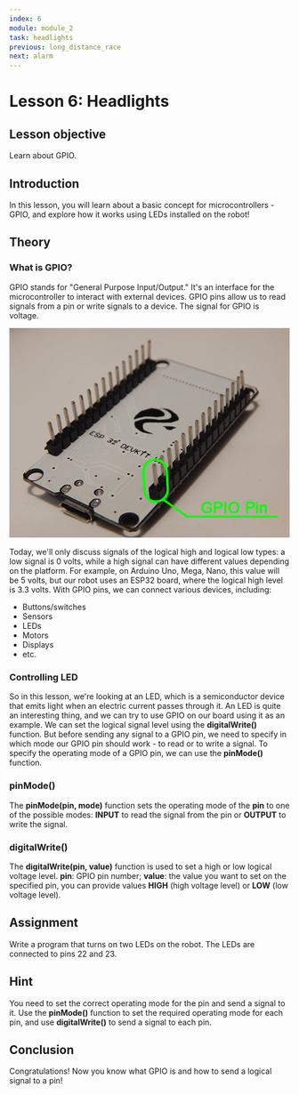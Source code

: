 ```yaml
---
index: 6
module: module_2
task: headlights
previous: long_distance_race
next: alarm
---
```

# Lesson 6: Headlights

## Lesson objective
Learn about GPIO.

## Introduction
In this lesson, you will learn about a basic concept for microcontrollers - GPIO, and explore how it works using LEDs installed on the robot!

## Theory
### What is GPIO?
GPIO stands for "General Purpose Input/Output." It's an interface for the microcontroller to interact with external devices. GPIO pins allow us to read signals from a pin or write signals to a device. The signal for GPIO is voltage. 

![image](https://github.com/autolab-fi/line-robot-curriculum/blob/main/images/headlights_2.png?raw=True)

Today, we'll only discuss signals of the logical high and logical low types: a low signal is 0 volts, while a high signal can have different values depending on the platform. For example, on Arduino Uno, Mega, Nano, this value will be 5 volts, but our robot uses an ESP32 board, where the logical high level is 3.3 volts. With GPIO pins, we can connect various devices, including:

- Buttons/switches
- Sensors
- LEDs
- Motors
- Displays
- etc.

### Controlling LED
So in this lesson, we're looking at an LED, which is a semiconductor device that emits light when an electric current passes through it. An LED is quite an interesting thing, and we can try to use GPIO on our board using it as an example. We can set the logical signal level using the **digitalWrite()** function. But before sending any signal to a GPIO pin, we need to specify in which mode our GPIO pin should work - to read or to write a signal. To specify the operating mode of a GPIO pin, we can use the **pinMode()** function.

### pinMode()
The **pinMode(pin, mode)** function sets the operating mode of the **pin** to one of the possible modes: **INPUT** to read the signal from the pin or **OUTPUT** to write the signal.

### digitalWrite()
The **digitalWrite(pin, value)** function is used to set a high or low logical voltage level. **pin**: GPIO pin number; **value**: the value you want to set on the specified pin, you can provide values **HIGH** (high voltage level) or **LOW** (low voltage level).

## Assignment
Write a program that turns on two LEDs on the robot. The LEDs are connected to pins 22 and 23.

## Hint
You need to set the correct operating mode for the pin and send a signal to it. Use the **pinMode()** function to set the required operating mode for each pin, and use **digitalWrite()** to send a signal to each pin.

## Conclusion
Congratulations! Now you know what GPIO is and how to send a logical signal to a pin!